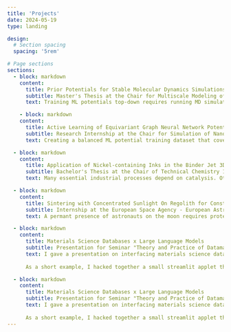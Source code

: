 ```yaml
---
title: 'Projects'
date: 2024-05-19
type: landing

design:
  # Section spacing
  spacing: '5rem'

# Page sections
sections:
  - block: markdown
    content:
      title: Prior Potentials for Stable Molecular Dynamics Simulations with Machine Learning Force Fields
      subtitle: Master's Thesis at the Chair for Multiscale Modeling of Fluid Materials - Prof. Julija Zavadlav - 6 mo.
      text: Training ML potentials top-down requires running MD simulations with during training to compare the observables from simulation with experimental values. However, untrained ML potentials can cause MD simualations to destabilize. In my master's thesis, I developed Delta-Learning methods for combining the stability of empirical force fields and and the accuracy of ML interatomic potentials. From a statistical perspective, this Delta Learning approach can be seen as placing a prior (the classical force field) on the phase space distribution. Further, I reviewed different measures of stability of MD simulations, and investigated parameters that influence the quality of both the classical and ML potentials - e.g. the functional form of the prior. The project was developed with JAX, JAX M.D., and the chemtrain library.

    - block: markdown
    content:
      title: Active Learning of Equivariant Graph Neural Network Potentials for Metal-Organic Frameworks
      subtitle: Research Internship at the Chair for Simulation of Nanosystems for Energy Conversion - Prof. Alessio Gagliardi - 2mo.
      text: Creating a balanced ML potential training dataset that covers relevant portions of the configuration space can be difficult. This problem arises from the curse of dimensionality of phase space. One approach to tackling dataset creation is active learning. In this project, I implemented an active learning workflow for training a NequIP potential for the metal-organic framework UiO-66. The workflow consisted of iteratively training the MLIP, the running metadynamics simulation to sample the configuration space along a collective variable (in this case volume of the MOF cell), and subsequently computing forces and potential energies with DFT calculations, thereby expanding the training dataset with new structures. The workflow was set up using the NequIP, LAMMPS+PLUMED for MD, CP2K for DFT, SLURM for HPC management, Python and BASH for setting up config files and scripting glue. 

  - block: markdown
    content:
      title: Application of Nickel-containing Inks in the Binder Jet 3D-Printing of Ni/Al2O3 Catalysts for CO2 Methanation
      subtitle: Bachelor's Thesis at the Chair of Technical Chemistry 1 - Prof. Kai-Olaf Hinrichsen - 3 mo.
      text: Many essential industrial processes depend on catalysis. Otimization of catalysts and reactors can be difficult, due to manufacturing contraints of the catalysts pellets. Additive manufacturing offers the capability of produce (almost) ny desired shape, and could therefore be used for optimizing catalayst pellets geometries and thereby the chemical reactions. In my bachelor's thesis, I used a 3D-printing manufacturing process (binder jetting) of alumina supported nickel catalysts for CO2-reduction. The laboratory work in the experimental group of the Chair for Technical Chemistry 1 contained a wide range of mechanical, physical, and chemical characterization - Crushing strength tests, porosometry, N2 physisorption, powder XRD, UV/VIS Spectroscopy, TEM, XPS.  

  - block: markdown
    content:
      title: Sintering with Concentrated Sunlight On Regolith for Constructing Lunar Habitats (SCORCH)
      subtitle: Internship at the European Space Agency - European Astronaut Centre, Cologne - Dr. Aidan Cowley - 6 mo.
      text: A permant presence of astronauts on the moon requires protection from radiation and micrometorites. Shipping all construction materials for habitats from earth is expensive, the costs increase the barrier for continued lunar exploration. Local lunar ressources such as sunlight and moondust (regolith) could be used to reduce these costs. During my internship I build a 3D printer for powder bed fusion with concentrated sunlight. I took on the tasks of mechanical and electrical design, manufacturing, assembly, implementation of sensor and actuator software, process modelling with FEM, and creating documentation, and experimental procedures.

  - block: markdown
    content:
      title: Materials Science Databases x Large Language Models
      subtitle: Presentation for Seminar "Theory and Practice of Datamanagement in Chemistry" - Prof. Helge Stein - 2 d.
      text: I gave a presentation on interfacing materials science databases, datamangament, and large language models, which can be found here https://github.com/steffen-wedig/ec-llm.
      
      As a short example, I hacked together a small streamlit applet that uses retrieval augmented generation (RAG) on the BattINFO ontology to find correct concepts of the ontology - which might be useful for tagging lab documents. Used LlamaIndex and streamlit.

  - block: markdown
    content:
      title: Materials Science Databases x Large Language Models
      subtitle: Presentation for Seminar "Theory and Practice of Datamanagement in Chemistry" - Prof. Helge Stein - 2 d.
      text: I gave a presentation on interfacing materials science databases, datamangament, and large language models, which can be found here https://github.com/steffen-wedig/ec-llm.
      
      As a short example, I hacked together a small streamlit applet that uses retrieval augmented generation (RAG) on the BattINFO ontology to find correct concepts of the ontology - which might be useful for tagging lab documents. Used LlamaIndex and streamlit.
---
```


